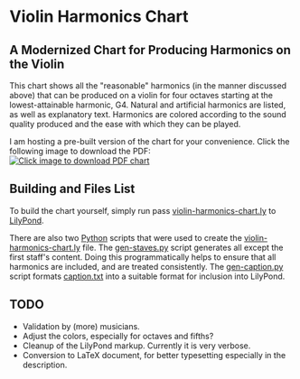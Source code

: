 # Violin Harmonics Chart

## A Modernized Chart for Producing Harmonics on the Violin

This chart shows all the "reasonable" harmonics (in the manner discussed above) that can be produced on a violin for four octaves starting at the lowest-attainable harmonic, G4.  Natural and artificial harmonics are listed, as well as explanatory text.  Harmonics are colored according to the sound quality produced and the ease with which they can be played.

I am hosting a pre-built version of the chart for your convenience.  Click the following image to download the PDF:<br/>
[![Click image to download PDF chart](https://geometrian.com/projects/data/violin_harmonics_chart_preview.webp)](https://geometrian.com/projects/data/violin_harmonics_chart.pdf)

## Building and Files List

To build the chart yourself, simply run pass [violin-harmonics-chart.ly](violin-harmonics-chart.ly) to [LilyPond](https://lilypond.org/).

There are also two [Python](https://www.python.org/) scripts that were used to create the [violin-harmonics-chart.ly](violin-harmonics-chart.ly) file.  The [gen-staves.py](gen-staves.py) script generates all except the first staff's content.  Doing this programmatically helps to ensure that all harmonics are included, and are treated consistently.  The [gen-caption.py](gen-caption.py) script formats [caption.txt](caption.txt) into a suitable format for inclusion into LilyPond.

## TODO

- Validation by (more) musicians.
- Adjust the colors, especially for octaves and fifths?
- Cleanup of the LilyPond markup.  Currently it is very verbose.
- Conversion to LaTeX document, for better typesetting especially in the description.

